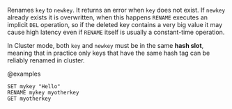 Renames `key` to `newkey`.
It returns an error when `key` does not exist.
If `newkey` already exists it is overwritten, when this happens `RENAME` executes an implicit `DEL` operation, so if the deleted key contains a very big value it may cause high latency even if `RENAME` itself is usually a constant-time operation.

In Cluster mode, both `key` and `newkey` must be in the same **hash slot**, meaning that in practice only keys that have the same hash tag can be reliably renamed in cluster.

@examples

```cli
SET mykey "Hello"
RENAME mykey myotherkey
GET myotherkey
```

